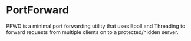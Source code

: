 # PortForward
PFWD is a minimal port forwarding utility that uses Epoll and Threading to forward requests from multiple clients on to a protected/hidden server.
